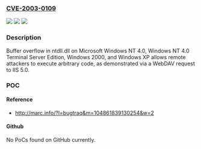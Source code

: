 ### [CVE-2003-0109](https://cve.mitre.org/cgi-bin/cvename.cgi?name=CVE-2003-0109)
![](https://img.shields.io/static/v1?label=Product&message=n%2Fa&color=blue)
![](https://img.shields.io/static/v1?label=Version&message=n%2Fa&color=blue)
![](https://img.shields.io/static/v1?label=Vulnerability&message=n%2Fa&color=brighgreen)

### Description

Buffer overflow in ntdll.dll on Microsoft Windows NT 4.0, Windows NT 4.0 Terminal Server Edition, Windows 2000, and Windows XP allows remote attackers to execute arbitrary code, as demonstrated via a WebDAV request to IIS 5.0.

### POC

#### Reference
- http://marc.info/?l=bugtraq&m=104861839130254&w=2

#### Github
No PoCs found on GitHub currently.

